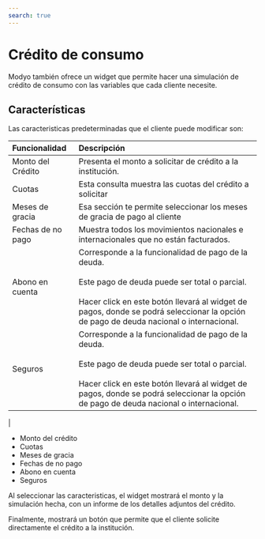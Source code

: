 ```yaml
---
search: true
---
```


# Crédito de consumo

Modyo también ofrece un widget que permite hacer una simulación de crédito de consumo con las variables que cada cliente necesite.

## Características

Las caracteristicas predeterminadas que el cliente puede modificar son:

|Funcionalidad|Descripción|
|:------------|:----------|
|Monto del Crédito|Presenta el monto a solicitar de crédito a la institución.|
|Cuotas|Esta consulta muestra las cuotas del crédito a solicitar|
Meses de gracia|Esa sección te permite seleccionar los meses de gracia de pago al cliente|
|Fechas de no pago|Muestra todos los movimientos nacionales e internacionales que no están facturados.|
|Abono en cuenta|Corresponde a la funcionalidad de pago de la deuda.<br><br> Este pago de deuda puede ser total o parcial.<br><br> Hacer click en este botón llevará al widget de pagos, donde se podrá seleccionar la opción de pago de deuda nacional o internacional.|
|Seguros|Corresponde a la funcionalidad de pago de la deuda.<br><br> Este pago de deuda puede ser total o parcial.<br><br> Hacer click en este botón llevará al widget de pagos, donde se podrá seleccionar la opción de pago de deuda nacional o internacional.|
|

- Monto del crédito
- Cuotas
- Meses de gracia
- Fechas de no pago
- Abono en cuenta
- Seguros

Al seleccionar las caracteristicas, el widget mostrará el monto y la simulación hecha, con un informe de los detalles adjuntos del crédito.

Finalmente, mostrará un botón que permite que el cliente solicite directamente el crédito a la institución.